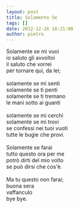 ```yaml
---
layout: post
title: Solamente Se
tags: []
date: 2012-12-26 18:21:00
author: pietro
---
```

Solamente se mi vuoi<br/>io saluto gli avvoltoi<br/>il saluto che vorrei<br/>per tornare qui, da lei;<br/><br/>solamente se mi senti<br/>solamente se ti penti<br/>solamente se ti tremano<br/>le mani sotto ai guanti<br/><br/>solamente se mi cerchi<br/>solamente se mi trovi<br/>se confessi nei tuoi vuoti<br/>tutte le bugie che provi.<br/><br/>Solamente se farai<br/>tutto questo ora per me<br/>potrò dirti del mio volto<br/>se può dirsi che cos'è.<br/><br/>Ma tu questo non farai;<br/>buona sera<br/>vaffanculo<br/>bye bye.<br/><br/>
